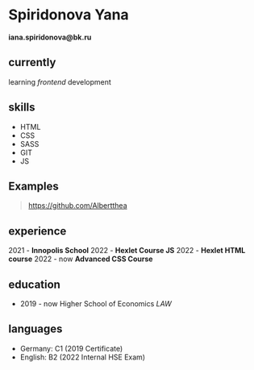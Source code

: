 # Spiridonova Yana

__iana.spiridonova@bk.ru__

## currently
learning *frontend* development

## skills
* HTML
* CSS
* SASS
* GIT
* JS

## Examples
> https://github.com/Albertthea

## experience
2021 - __Innopolis School__
2022 - __Hexlet Course JS__
2022 - __Hexlet HTML course__
2022 - now __Advanced CSS Course__

## education
* 2019 - now Higher School of Economics 
*LAW*

## languages
* Germany: C1 (2019 Certificate)
* English: B2 (2022 Internal HSE Exam)